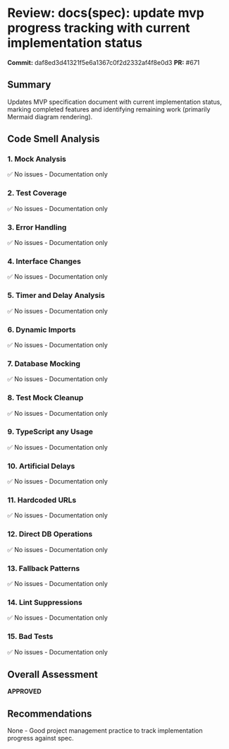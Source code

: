 # Review: docs(spec): update mvp progress tracking with current implementation status

**Commit:** daf8ed3d41321f5e6a1367c0f2d2332af4f8e0d3
**PR:** #671

## Summary
Updates MVP specification document with current implementation status, marking completed features and identifying remaining work (primarily Mermaid diagram rendering).

## Code Smell Analysis

### 1. Mock Analysis
✅ No issues - Documentation only

### 2. Test Coverage
✅ No issues - Documentation only

### 3. Error Handling
✅ No issues - Documentation only

### 4. Interface Changes
✅ No issues - Documentation only

### 5. Timer and Delay Analysis
✅ No issues - Documentation only

### 6. Dynamic Imports
✅ No issues - Documentation only

### 7. Database Mocking
✅ No issues - Documentation only

### 8. Test Mock Cleanup
✅ No issues - Documentation only

### 9. TypeScript any Usage
✅ No issues - Documentation only

### 10. Artificial Delays
✅ No issues - Documentation only

### 11. Hardcoded URLs
✅ No issues - Documentation only

### 12. Direct DB Operations
✅ No issues - Documentation only

### 13. Fallback Patterns
✅ No issues - Documentation only

### 14. Lint Suppressions
✅ No issues - Documentation only

### 15. Bad Tests
✅ No issues - Documentation only

## Overall Assessment
**APPROVED**

## Recommendations
None - Good project management practice to track implementation progress against spec.
